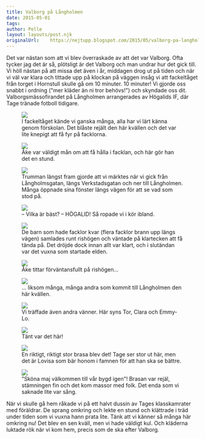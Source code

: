 ```yaml
---
title: Valborg på Långholmen
date: 2015-05-01
tags: 	
author: Pelle
layout: layouts/post.njk
originalUrl:	https://nejtupp.blogspot.com/2015/05/valborg-pa-langholmen.html
---
```


Det var nästan som att vi blev överraskade av att det var Valborg. Ofta tycker jag det är så, plötsligt är det Valborg och man undrar hur det gick till. Vi höll nästan på att missa det även i år, middagen drog ut på tiden och när vi väl var klara och tittade upp på klockan på väggen insåg vi att fackeltåget från torget i Hornstull skulle gå om 10 minuter. 10 minuter! Vi gjorde oss snabbt i ordning ("mer kläder än ni tror behövs!") och skyndade oss dit. Valborgsmässofirandet på Långholmen arrangerades av Högalids IF, där Tage tränade fotboll tidigare.

<figure>
	<img src="../../../../img/Valborgsma%CC%88ssoafton-PERK5089.jpg">
	<figcaption>I fackeltåget kände vi ganska många, alla har vi lärt känna genom förskolan. Det blåste rejält den här kvällen och det var lite knepigt att få fyr på facklorna.</figcaption>
</figure>

<figure>
	<img src="../../../../img/Valborgsma%CC%88ssoafton-PERK5092.jpg">
	<figcaption>Åke var väldigt mån om att få hålla i facklan, och här gör han det en stund.</figcaption>
</figure>

<figure>
	<img src="../../../../img/Valborgsma%CC%88ssoafton-PERK5127.jpg">
	<figcaption>Trumman längst fram gjorde att vi märktes när vi gick från Långholmsgatan, längs Verkstadsgatan och ner till Långholmen. Många öppnade sina fönster längs vägen för att se vad som stod på.</figcaption>
</figure>

<figure>
	<img src="../../../../img/Valborgsma%CC%88ssoafton-PERK5132.jpg">
	<figcaption>– Vilka är bäst? – HÖGALID! Så ropade vi i kör ibland.</figcaption>
</figure>

<figure>
	<img src="../../../../img/Valborgsma%CC%88ssoafton-PERK5143.jpg">
	<figcaption>De barn som hade facklor kvar (flera facklor brann upp längs vägen) samlades runt rishögen och väntade på klartecken att få tända på. Det dröjde dock innan allt var klart, och i slutändan var det vuxna som startade elden.</figcaption>
</figure>

<figure>
	<img src="../../../../img/Valborgsma%CC%88ssoafton-PERK5145.jpg">
	<figcaption>Åke tittar förväntansfullt på rishögen...</figcaption>
</figure>

<figure>
	<img src="../../../../img/Valborgsma%CC%88ssoafton-PERK5152.jpg">
	<figcaption>... liksom många, många andra som kommit till Långholmen den här kvällen.</figcaption>
</figure>

<figure>
	<img src="../../../../img/Valborgsma%CC%88ssoafton-PERK5160.jpg">
	<figcaption>Vi träffade även andra vänner. Här syns Tor, Clara och Emmy-Lo.</figcaption>
</figure>

<figure>
	<img src="../../../../img/Valborgsma%CC%88ssoafton-PERK5199.jpg">
	<figcaption>Tänt var det här!</figcaption>
</figure>

<figure>
	<img src="../../../../img/Valborgsma%CC%88ssoafton-PERK5195.jpg">
	<figcaption>En riktigt, riktigt stor brasa blev det! Tage ser stor ut här, men det är Lovisa som bär honom i famnen för att han ska se bättre.</figcaption>
</figure>

<figure>
	<img src="../../../../img/Valborgsma%CC%88ssoafton-PERK5213.jpg">
	<figcaption>"Sköna maj välkommen till vår bygd igen"! Brasan var rejäl, stämningen fin och det kom massor med folk. Det enda som vi saknade lite var sång.</figcaption>
</figure>

När vi skulle gå hem råkade vi på ett halvt dussin av Tages klasskamrater med föräldrar. De sprang omkring och lekte en stund och klättrade i träd under tiden som vi vuxna hann prata lite. Tänk att vi känner så många här omkring nu! Det blev en sen kväll, men vi hade väldigt kul. Och kläderna luktade rök när vi kom hem, precis som de ska efter Valborg.
